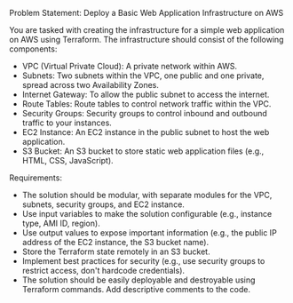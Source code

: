 Problem Statement: Deploy a Basic Web Application Infrastructure on AWS

You are tasked with creating the infrastructure for a simple web application on AWS using Terraform. The infrastructure should consist of the following components:

- VPC (Virtual Private Cloud): A private network within AWS.
- Subnets: Two subnets within the VPC, one public and one private, spread across two Availability Zones.
- Internet Gateway: To allow the public subnet to access the internet.
- Route Tables: Route tables to control network traffic within the VPC.
- Security Groups: Security groups to control inbound and outbound traffic to your instances.
- EC2 Instance: An EC2 instance in the public subnet to host the web application.
- S3 Bucket: An S3 bucket to store static web application files (e.g., HTML, CSS, JavaScript).


Requirements:

- The solution should be modular, with separate modules for the VPC, subnets, security groups, and EC2 instance.
- Use input variables to make the solution configurable (e.g., instance type, AMI ID, region).
- Use output values to expose important information (e.g., the public IP address of the EC2 instance, the S3 bucket name).
- Store the Terraform state remotely in an S3 bucket.
- Implement best practices for security (e.g., use security groups to restrict access, don't hardcode credentials).
- The solution should be easily deployable and destroyable using Terraform commands.
Add descriptive comments to the code.